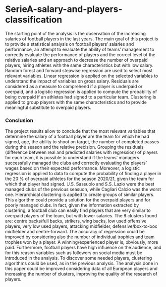 # SerieA-salary-and-players-classification
The starting point of the analysis is the observation of the increasing salaries of football
players in the last years. The main goal of this project is to provide a statistical analysis
on football players’ salaries and performance, an attempt to evaluate the ability of teams’
management to correctly evaluate the performance of players and the correct level of
the relative salaries and an approach to decrease the number of overpaid players, hiring
athletes with the same characteristics but with low salary. Random forest and forward
stepwise regression are used to select most relevant variables. Linear regression is applied
on the selected variables to understand the impact of variables on gross salary. Residuals
are considered as a measure to comprehend if a player is underpaid or overpaid, and a
logistic regression is applied to compute the probability of being overpaid if an athletes
had signed to a particular team. Clustering is applied to group players with the same
characteristics and to provide meaningful substitute to overpaid players.

### Conclusion
The project results allow to conclude that the most relevant variables that determine the salary of a
football player are the team for which he had signed, age, the ability to shoot on target, the number
of completed passes during the season and the relative precision.
Grouping the residuals (difference between real and predicted salaries with regression) of players for
each team, it is possible to understand if the teams’ managers successfully managed the clubs and
correctly evaluating the players’ wages based on their expected performance. Moreover, a logistic
regression is applied to data to compute the probability of finding a player in the 20 % of overpaid
athletes for the season 2020/21, given the team for which that player had signed. U.S. Sassuolo and
S.S. Lazio were the best managed clubs of the previous seasuon, while Cagliari Calcio was the worst
one.
Hierarchical clustering is applied to create groups of similar players. This algorithm could provide a
solution for the overpaid players and for poorly managed clubs. In fact, given the information extracted
by clustering, a football club can easily find players that are very similar to overpaid players of the
team, but with lower salaries.
The 8 clusters found are: centre backs/full backs, strikers, wing backs, low used offensive players, very
low used players, attacking midfielder, defensive/box-to-box midfielder and centre-forward.
The accuracy of regression could be improved by considering also the number of individual trophies and
team trophies won by a player. A winning/experienced player is, obviously, more paid. Furthermore,
football players have high influence on the audience, and for this reason variables such as followers on
social media must be introduced in the analysis.
To discover some needed players, clustering algorithms could be used, as in the previous analysis. The
analysis done in this paper could be improved considering data of all European players and increasing
the number of clusters, improving the quality of the research of players.
